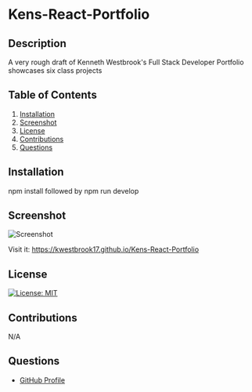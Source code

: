 # Kens-React-Portfolio

## Description
A very rough draft of Kenneth Westbrook's Full Stack Developer Portfolio showcases six class projects

## Table of Contents
1. [Installation](#installation)
2. [Screenshot](#Screenshot)
3. [License](#license)
4. [Contributions](#contributions)
5. [Questions](#questions)

## Installation
npm install followed by npm run develop

## Screenshot
![Screenshot](public/Screenshot_2023-11-25_121840.png)

Visit it: https://kwestbrook17.github.io/Kens-React-Portfolio


 ## License
[![License: MIT](https://img.shields.io/badge/License-MIT-yellow.svg)](https://opensource.org/licenses/MIT)

## Contributions
N/A

## Questions
- [GitHub Profile](https://github.com/kwestbrook17)